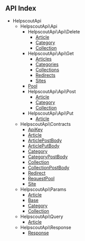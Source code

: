 API Index
---------

* HelpscoutApi
    * HelpscoutApi\Api
        * HelpscoutApi\Api\Delete
            * [Article](HelpscoutApi-Api-Delete-Article.md)
            * [Category](HelpscoutApi-Api-Delete-Category.md)
            * [Collection](HelpscoutApi-Api-Delete-Collection.md)
        * HelpscoutApi\Api\Get
            * [Articles](HelpscoutApi-Api-Get-Articles.md)
            * [Categories](HelpscoutApi-Api-Get-Categories.md)
            * [Collections](HelpscoutApi-Api-Get-Collections.md)
            * [Redirects](HelpscoutApi-Api-Get-Redirects.md)
            * [Sites](HelpscoutApi-Api-Get-Sites.md)
        * [Pool](HelpscoutApi-Api-Pool.md)
        * HelpscoutApi\Api\Post
            * [Article](HelpscoutApi-Api-Post-Article.md)
            * [Category](HelpscoutApi-Api-Post-Category.md)
            * [Collection](HelpscoutApi-Api-Post-Collection.md)
        * HelpscoutApi\Api\Put
            * [Article](HelpscoutApi-Api-Put-Article.md)
    * HelpscoutApi\Contracts
        * [ApiKey](HelpscoutApi-Contracts-ApiKey.md)
        * [Article](HelpscoutApi-Contracts-Article.md)
        * [ArticlePostBody](HelpscoutApi-Contracts-ArticlePostBody.md)
        * [ArticlePutBody](HelpscoutApi-Contracts-ArticlePutBody.md)
        * [Category](HelpscoutApi-Contracts-Category.md)
        * [CategoryPostBody](HelpscoutApi-Contracts-CategoryPostBody.md)
        * [Collection](HelpscoutApi-Contracts-Collection.md)
        * [CollectionPostBody](HelpscoutApi-Contracts-CollectionPostBody.md)
        * [Redirect](HelpscoutApi-Contracts-Redirect.md)
        * [RequestPool](HelpscoutApi-Contracts-RequestPool.md)
        * [Site](HelpscoutApi-Contracts-Site.md)
    * HelpscoutApi\Params
        * [Article](HelpscoutApi-Params-Article.md)
        * [Base](HelpscoutApi-Params-Base.md)
        * [Category](HelpscoutApi-Params-Category.md)
        * [Collection](HelpscoutApi-Params-Collection.md)
    * HelpscoutApi\Query
        * [Article](HelpscoutApi-Query-Article.md)
    * HelpscoutApi\Response
        * [Response](HelpscoutApi-Response-Response.md)

